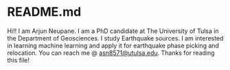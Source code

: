 # README.md
Hi!!
I am Arjun Neupane.
I am a PhD candidate at The University of Tulsa in the Department of Geosciences.
I study Earthquake sources.
I am interested in learning machine learning and apply it for earthquake phase picking and relocation.
You can reach me @ asn8571@utulsa.edu.
Thanks for reading this file!
